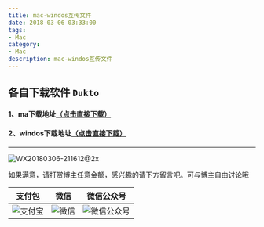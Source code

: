 ```yaml
---
title: mac-windos互传文件
date: 2018-03-06 03:33:00
tags: 
- Mac
category: 
- Mac
description: mac-windos互传文件
---
```

<!-- image url 
https://raw.githubusercontent.com/HealerJean123/HealerJean123.github.io/master/blogImages
-->

## 各自下载软件 `Dukto`
#### 1、ma下载地址[（点击直接下载）](https://raw.githubusercontent.com/HealerJean123/HealerJean123.github.io/master/software/Dukto/mac/Dukto.zip)

#### 2、windos下载地址[（点击直接下载）](https://raw.githubusercontent.com/HealerJean123/HealerJean123.github.io/master/software/Dukto/windows/DuktoR6-Setup.exe)
---
![WX20180306-211612@2x](https://raw.githubusercontent.com/HealerJean123/HealerJean123.github.io/master/blogImages/WX20180306-211612@2x.png)


如果满意，请打赏博主任意金额，感兴趣的请下方留言吧。可与博主自由讨论哦

|支付包 | 微信|微信公众号|
|:-------:|:-------:|:------:|
|![支付宝](https://raw.githubusercontent.com/HealerJean123/HealerJean123.github.io/master/assets/img/tctip/alpay.jpg) | ![微信](https://raw.githubusercontent.com/HealerJean123/HealerJean123.github.io/master/assets/img/tctip/weixin.jpg)|![微信公众号](https://raw.githubusercontent.com/HealerJean123/HealerJean123.github.io/master/assets/img/my/qrcode_for_gh_a23c07a2da9e_258.jpg)|




<!-- Gitalk 评论 start  -->

<link rel="stylesheet" href="https://unpkg.com/gitalk/dist/gitalk.css">
<script src="https://unpkg.com/gitalk@latest/dist/gitalk.min.js"></script> 
<div id="gitalk-container"></div>    
 <script type="text/javascript">
    var gitalk = new Gitalk({
		clientID: `1d164cd85549874d0e3a`,
		clientSecret: `527c3d223d1e6608953e835b547061037d140355`,
		repo: `HealerJean123.github.io`,
		owner: 'HealerJean123',
		admin: ['HealerJean123'],
		id: 'GitHub评论Gitalk插件',
    });
    gitalk.render('gitalk-container');
</script> 

<!-- Gitalk end -->

